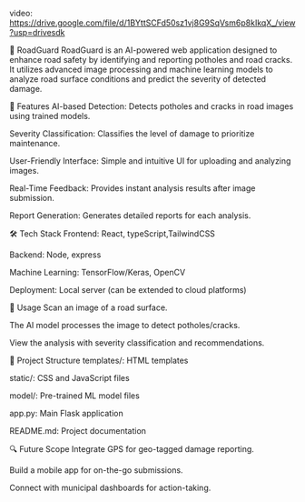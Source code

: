 video:  https://drive.google.com/file/d/1BYttSCFd50sz1vj8G9SqVsm6p8kIkqX_/view?usp=drivesdk

🚧 RoadGuard
RoadGuard is an AI-powered web application designed to enhance road safety by identifying and reporting potholes and road cracks. It utilizes advanced image processing and machine learning models to analyze road surface conditions and predict the severity of detected damage.

🧠 Features
AI-based Detection: Detects potholes and cracks in road images using trained models.

Severity Classification: Classifies the level of damage to prioritize maintenance.

User-Friendly Interface: Simple and intuitive UI for uploading and analyzing images.

Real-Time Feedback: Provides instant analysis results after image submission.

Report Generation: Generates detailed reports for each analysis.

🛠️ Tech Stack
Frontend: React, typeScript,TailwindCSS

Backend: Node, express

Machine Learning: TensorFlow/Keras, OpenCV

Deployment: Local server (can be extended to cloud platforms)

📸 Usage
Scan an image of a road surface.

The AI model processes the image to detect potholes/cracks.

View the analysis with severity classification and recommendations.

📁 Project Structure
templates/: HTML templates

static/: CSS and JavaScript files

model/: Pre-trained ML model files

app.py: Main Flask application

README.md: Project documentation

🔍 Future Scope
Integrate GPS for geo-tagged damage reporting.

Build a mobile app for on-the-go submissions.

Connect with municipal dashboards for action-taking.
